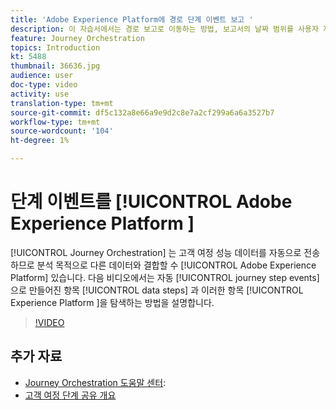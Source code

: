 ```yaml
---
title: 'Adobe Experience Platform에 경로 단계 이벤트 보고 '
description: 이 자습서에서는 경로 보고로 이동하는 방법, 보고서의 날짜 범위를 사용자 지정하는 방법 및 나중에 사용할 수 있도록 보고 템플릿을 저장하는 방법에 대해 설명합니다.
feature: Journey Orchestration
topics: Introduction
kt: 5488
thumbnail: 36636.jpg
audience: user
doc-type: video
activity: use
translation-type: tm+mt
source-git-commit: df5c132a8e66a9e9d2c8e7a2cf299a6a6a3527b7
workflow-type: tm+mt
source-wordcount: '104'
ht-degree: 1%

---
```



# 단계 이벤트를 [!UICONTROL Adobe Experience Platform ]

[!UICONTROL Journey Orchestration] 는 고객 여정 성능 데이터를 자동으로 전송하므로 분석 목적으로 다른 데이터와 결합할 수 [!UICONTROL Adobe Experience Platform] 있습니다.
다음 비디오에서는 자동 [!UICONTROL journey step events] 으로 만들어진 항목 [!UICONTROL data steps] 과 이러한 항목 [!UICONTROL Experience Platform ]을 탐색하는 방법을 설명합니다.

>[!VIDEO](https://video.tv.adobe.com/v/36636?quality=12)

## 추가 자료

* [Journey Orchestration 도움말 센터](https://docs.adobe.com/content/help/en/journeys/using/journey-orchestration-home.html):
* [고객 여정 단계 공유 개요](https://docs.adobe.com/content/help/en/journeys/using/building-journeys/sharing-journey-steps/sharing-overview.html)
